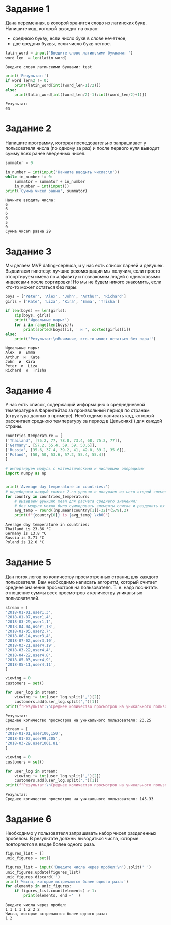 # Задание 1

Дана переменная, в которой хранится слово из латинских букв. Напишите код, который выводит на экран:
* среднюю букву, если число букв в слове нечетное;
* две средних буквы, если число букв четное.


```python
latin_word = input('Введите слово латинскими буквами: ')
word_len  = len(latin_word)
```

    Введите слово латинскими буквами: test
    


```python
print('Результат:')
if word_len%2 != 0:
    print(latin_word[int((word_len-1)/2)])
else:
    print(latin_word[int((word_len/2)-1):int((word_len/2)+1)])
```

    Результат:
    es
    

# Задание 2

Напишите программу, которая последовательно запрашивает у пользователя числа (по одному за раз) и после первого нуля выводит сумму всех ранее введенных чисел.


```python
summator = 0

in_number = int(input('Начните вводить числа:\n'))
while in_number != 0:
    summator = summator + in_number
    in_number = int(input())
print('Сумма чисел равна', summator)
```

    Начните вводить числа:
    6
    6
    6
    6
    5
    0
    Сумма чисел равна 29
    

# Задание 3

Мы делаем MVP dating-сервиса, и у нас есть список парней и девушек.
Выдвигаем гипотезу: лучшие рекомендации мы получим, если просто отсортируем имена по алфавиту и познакомим людей с одинаковыми индексами после сортировки! Но мы не будем никого знакомить, если кто-то может остаться без пары:


```python
boys = ['Peter', 'Alex', 'John', 'Arthur', 'Richard']
girls = ['Kate', 'Liza', 'Kira', 'Emma', 'Trisha']
```


```python
if len(boys) == len(girls):
    zip(boys, girls)
    print('Идеальные пары:')
    for i in range(len(boys)):
        print(sorted(boys)[i], ' и ', sorted(girls)[i])
else:
    print('Результат:\nВнимание, кто-то может остаться без пары!')
```

    Идеальные пары:
    Alex  и  Emma
    Arthur  и  Kate
    John  и  Kira
    Peter  и  Liza
    Richard  и  Trisha
    

# Задание 4

У нас есть список, содержащий информацию о среднедневной температуре в Фаренгейтах за произвольный период по странам (структура данных в примере). Необходимо написать код, который рассчитает среднюю температуру за период в Цельсиях(!) для каждой страны.


```python
countries_temperature = [
['Thailand', [75.2, 77, 78.8, 73.4, 68, 75.2, 77]],
['Germany', [57.2, 55.4, 59, 59, 53.6]],
['Russia', [35.6, 37.4, 39.2, 41, 42.8, 39.2, 35.6]],
['Poland', [50, 50, 53.6, 57.2, 55.4, 55.4]]
]
```


```python
# импортируем модуль с математическими и числовыми операциями
import numpy as np


print('Average day temperature in countries:')
# перебираем каждый список 2-го уровня и получаем из него второй элемент (список 3-го уровня) 
for country in countries_temperature:
    # вызываем функцию mean для расчета среднего значения;
    # без модуля можно было суммировать элементы списка и разделить их на количество элементов
    avg_temp = round((np.mean(country[1])-32)*(5/9),2)
    print(f"{country[0]} is {avg_temp} \xb0C")
```

    Average day temperature in countries:
    Thailand is 23.86 °C
    Germany is 13.8 °C
    Russia is 3.71 °C
    Poland is 12.0 °C
    

# Задание 5

Дан поток логов по количеству просмотренных страниц для каждого пользователя. Вам необходимо написать алгоритм, который считает среднее значение просмотров на пользователя. Т. е. надо посчитать отношение суммы всех просмотров к количеству уникальных пользователей.


```python
stream = [
'2018-01-01,user1,3',
'2018-01-07,user1,4',
'2018-03-29,user1,1',
'2018-04-04,user1,13',
'2018-01-05,user2,7',
'2018-06-14,user3,4',
'2018-07-02,user3,10',
'2018-03-21,user4,19',
'2018-03-22,user4,4',
'2018-04-22,user4,8',
'2018-05-03,user4,9',
'2018-05-11,user4,11',
]
```


```python
viewing = 0
customers = set()

for user_log in stream:
    viewing += int(user_log.split(',')[2])
    customers.add(user_log.split(',')[1])
print(f"Результат:\nСреднее количество просмотров на уникального пользователя: {round(viewing/len(list(customers)), 2)}")
```

    Результат:
    Среднее количество просмотров на уникального пользователя: 23.25
    


```python
stream = [
'2018-01-01,user100,150',
'2018-01-07,user99,205',
'2018-03-29,user1001,81'
]
```


```python
viewing = 0
customers = set()

for user_log in stream:
    viewing += int(user_log.split(',')[2])
    customers.add(user_log.split(',')[1])
print(f"Результат:\nСреднее количество просмотров на уникального пользователя: {round(viewing/len(list(customers)), 2)}")
```

    Результат:
    Среднее количество просмотров на уникального пользователя: 145.33
    

# Задание 6

Необходимо у пользователя запрашивать набор чисел разделенных пробелом. В результате должны выводиться числа, которые повторяются в вводе более одного раза.


```python
figures_list = []
unic_figures = set()

figures_list = input('Введите числа через пробел:\n').split(' ')
unic_figures.update(figures_list)
unic_figures.discard('')
print('Числа, которые встречаются более одного раза:')
for elements in unic_figures:
    if figures_list.count(elements) > 1:
        print(elements, end =' ')
```

    Введите числа через пробел:
    1 1 1 1 1 2 2 2
    Числа, которые встречаются более одного раза:
    1 2 

